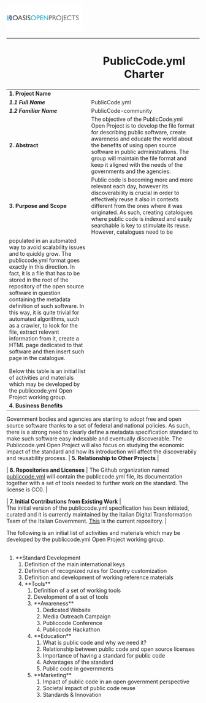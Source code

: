 <img src="img/oasis-op-logo.png" width="200">

| |<h1>PublicCode.yml Charter</h1>  |
|-----------------------------------|-----------------------------------|
| **1. Project Name**   |   |
| ***1.1 Full Name***     | PublicCode.yml |
| ***1.2 Familiar Name*** | PublicCode-community |
| **2. Abstract**   |  The objective of the PublicCode.yml Open Project is to develop the file format for describing public software, create awareness and educate the world about the benefits of using open source software in public administrations. The group will maintain the file format and keep it aligned with the needs of the governments and the agencies. |
| **3. Purpose and Scope**  | Public code is becoming more and more relevant each day, however its discoverability is crucial in order to effectively reuse it also in contexts different from the ones where it was originated. As such, creating catalogues where public code is indexed and easily searchable is key to stimulate its reuse. However, catalogues need to be
populated in an automated way to avoid scalability issues and to quickly grow. The publiccode.yml format goes exactly in this direction. In fact, it is a file that has to be stored in the root of the repository of the open source software in question containing the metadata definition of such software. In this way, it is quite trivial for automated algorithms, such as a crawler, to look for the file, extract relevant information from it, create a HTML page dedicated to that software and then insert such page in the catalogue.<br/><br/>Below this table is an initial list of activities and materials which may be developed by the publiccode.yml Open Project working group.|
| **4. Business Benefits**   | 
Government bodies and agencies are starting to adopt free and open source
software thanks to a set of federal and national policies. As such, there is
a strong need to clearly define a metadata specification standard to make such
software easy indexable and eventually discoverable. The Publiccode.yml Open
Project will also focus on studying the economic impact of the standard and how
its introduction will affect the discoverabily and reusability process.
| **5. Relationship to Other Projects**  |

| **6. Repositories and Licenses** |
The Github organization named
[publiccode.yml](https://github.com/publiccodeyml) will contain the
publiccode.yml file, its documentation together with a set of tools needed to
further work on the standard. 
The license is CC0.
|

| **7. Initial Contributions from Existing Work**  |  
The initial version of the publiccode.yml specification has been initiated,
curated and it is currently maintained by the Italian Digital Transformation
Team of the Italian Government.
[This](https://github.com/italia/publiccode.yml) is the current repository. 
|

The following is an initial list of activities and materials which may be developed by the publiccode.yml Open Project working group.<br/><br/>
<ol>
    <li>**Standard Development
        <ol>
            <li>Definition of the main international keys</li>
            <li>Definition of recognized rules for Country customization</li>
            <li>Definition and development of working reference materials</li>
    <li>**Tools**
        <ol>
            <li>Definition of a set of working tools</li>
            <li>Development of a set of tools</li>
    <li>**Awareness**
        <ol>
            <li>Dedicated Website</li>
            <li>Media Outreach Campaign</li>
            <li>Publiccode Conference</li>
            <li>Publiccode Hackathon</li>
        </ol>
    </li>
    <li>**Education**
        <ol>
            <li>What is public code and why we need it?</li>
            <li>Relationship between public code and open source licenses</li>
            <li>Importance of having a standard for public code</li>
            <li>Advantages of the standard</li>
            <li>Public code in governments</li>
        </ol>
    </li>
    <li>**Marketing**
        <ol>
            <li>Impact of public code in an open government perspective</li>
            <li>Societal impact of public code reuse</li>
            <li>Standards & Innovation</li>
        </ol>
    </li>
</ol>
